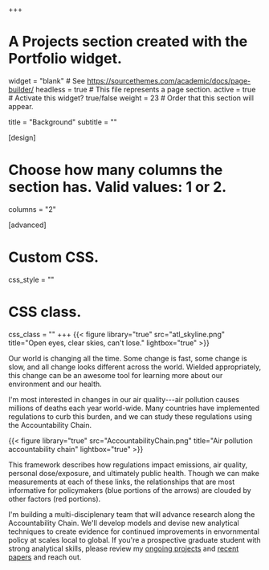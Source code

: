 +++
# A Projects section created with the Portfolio widget.
widget = "blank"  # See https://sourcethemes.com/academic/docs/page-builder/
headless = true  # This file represents a page section.
active = true  # Activate this widget? true/false
weight = 23  # Order that this section will appear.

title = "Background"
subtitle = ""

[design]
  # Choose how many columns the section has. Valid values: 1 or 2.
  columns = "2"

[advanced]
 # Custom CSS. 
 css_style = ""
 
 # CSS class.
 css_class = ""
+++
{{< figure library="true" src="atl_skyline.png" title="Open eyes, clear skies, can't lose." lightbox="true" >}}

Our world is changing all the time. Some change is fast, some change is slow, and all change looks different across the world. Wielded appropriately, this change can be an awesome tool for learning more about our environment and our health.

I'm most interested in changes in our air quality---air pollution causes millions of deaths each year world-wide. Many countries have implemented regulations to curb this burden, and we can study these regulations using the Accountability Chain.

{{< figure library="true" src="AccountabilityChain.png" title="Air pollution accountability chain" lightbox="true" >}}

This framework describes how regulations impact emissions, air quality, personal dose/exposure, and ultimately public health. Though we can make measurements at each of these links, the relationships that are most informative for policymakers (blue portions of the arrows) are clouded by other factors (red portions). 

I'm building a multi-disciplenary team that will advance research along the Accountability Chain. We'll develop models and devise new analytical techniques to create evidence for continued improvements in envornmental policy at scales local to global. If you're a prospective graduate student with strong analytical skills, please review my [ongoing projects](#projects) and [recent papers](https://www.lucashenneman.org/publication/) and reach out.



